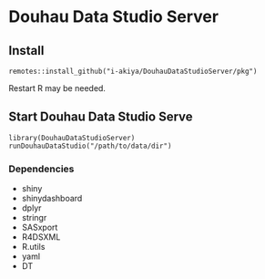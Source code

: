 # Douhau Data Studio Server

## Install
```
remotes::install_github("i-akiya/DouhauDataStudioServer/pkg")
```
Restart R may be needed.

## Start Douhau Data Studio Serve
```
library(DouhauDataStudioServer)
runDouhauDataStudio("/path/to/data/dir")
```

### Dependencies
+ shiny
+ shinydashboard
+ dplyr
+ stringr
+ SASxport
+ R4DSXML
+ R.utils
+ yaml
+ DT
